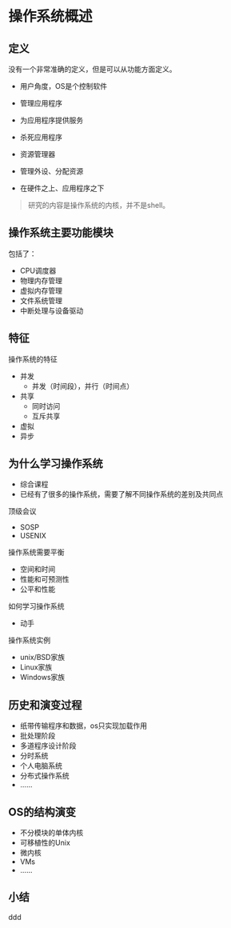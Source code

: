 
# 操作系统概述

## 定义
没有一个非常准确的定义，但是可以从功能方面定义。

- 用户角度，OS是个控制软件
- 管理应用程序
- 为应用程序提供服务
- 杀死应用程序

- 资源管理器
- 管理外设、分配资源

- 在硬件之上、应用程序之下

> 研究的内容是操作系统的内核，并不是shell。

## 操作系统主要功能模块
包括了：
- CPU调度器
- 物理内存管理
- 虚拟内存管理
- 文件系统管理
- 中断处理与设备驱动

## 特征
操作系统的特征
- 并发
  - 并发（时间段），并行（时间点）
- 共享
  - 同时访问
  - 互斥共享
- 虚拟
- 异步


## 为什么学习操作系统
- 综合课程
- 已经有了很多的操作系统，需要了解不同操作系统的差别及共同点

顶级会议
- SOSP
- USENIX

操作系统需要平衡
- 空间和时间
- 性能和可预测性
- 公平和性能

如何学习操作系统
- 动手

操作系统实例
- unix/BSD家族
- Linux家族
- Windows家族

## 历史和演变过程
- 纸带传输程序和数据，os只实现加载作用
- 批处理阶段
- 多道程序设计阶段
- 分时系统
- 个人电脑系统
- 分布式操作系统
- ......

## OS的结构演变
- 不分模块的单体内核
- 可移植性的Unix
- 微内核
- VMs
- ......

## 小结






















ddd
